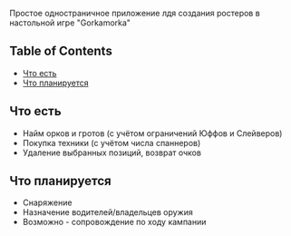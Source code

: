 Простое одностраничное приложение лдя создания ростеров в настольной игре "Gorkamorka"

## Table of Contents

- [Что есть](#что-есть)
- [Что планируется](#что-планируется)

## Что есть

* Найм орков и гротов (с учётом ограничений Юффов и Слейверов)
* Покупка техники (с учётом числа спаннеров)
* Удаление выбранных позиций, возврат очков

## Что планируется

* Снаряжение
* Назначение водителей/владельцев оружия
* Возможно - сопровождение по ходу кампании
